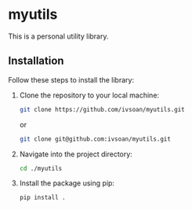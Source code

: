 # myutils

This is a personal utility library.

## Installation

Follow these steps to install the library:

1.  Clone the repository to your local machine:
    ```bash
    git clone https://github.com/ivsoan/myutils.git
    ```
    or 
    ```bash
    git clone git@github.com:ivsoan/myutils.git
    ```

2.  Navigate into the project directory:
    ```bash
    cd ./myutils
    ```

3.  Install the package using pip:
    ```bash
    pip install .
    ```
